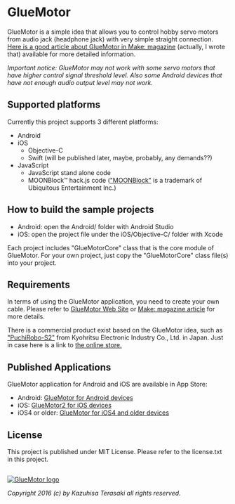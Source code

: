 # GlueMotor
GlueMotor is a simple idea that allows you to control hobby servo motors from audio jack (headphone jack) with very simple straight connection. <a href="http://makezine.com/projects/make-34/smartphone-servo/">Here is a good article about GlueMotor in Make: magazine</a> (actually, I wrote that) available for more detailed information.

*Important notice: GlueMotor may not work with some servo motors that have higher control signal threshold level. Also some Android devices that have not enough audio output level may not work.*

## Supported platforms
Currently this project supports 3 different platforms:
- Android
- iOS
  - Objective-C
  - Swift (will be published later, maybe, probably, any demands??)
- JavaScript
  - JavaScript stand alone code
  - MOONBlock™ hack.js code (<a href="http://www.moonblock.jp/docs/">"MOONBlock"</a> is a trademark of Ubiquitous Entertainment Inc.)

## How to build the sample projects
- Android: open the Android/ folder with Android Studio
- iOS: open the project file under the iOS/Objective-C/ folder with Xcode

Each project includes "GlueMotorCore" class that is the core module of GlueMotor. For your own project, just copy the "GlueMotorCore" class file(s) into your project.

## Requirements
In terms of using the GlueMotor application, you need to create your own cable. Please refer to <a href="http://www.gluemotor.com/">GlueMotor Web Site</a> or <a href="http://makezine.com/projects/make-34/smartphone-servo/">Make: magazine article</a> for more details.

There is a commercial product exist based on the GlueMotor idea, such as <a href="http://prod.kyohritsu.com/WR-S2ESi.html">"PuchiRobo-S2"</a> from Kyohritsu Electronic Industry Co., Ltd. in Japan. Just in case here is a link to <a href="http://eleshop.jp/shop/g/g402233/">the online store.</a>

## Published Applications
GlueMotor application for Android and iOS are available in App Store:
- Android: <a href="https://play.google.com/store/apps/details?id=com.ktlaboratory.GlueMotor">GlueMotor for Android devices</a>
- iOS: <a href="https://itunes.apple.com/us/app/gluemotor2/id662820229?mt=8">GlueMotor2 for iOS devices</a>
- iOS4 or older: <a href="http://itunes.apple.com/app/id526429691?mt=8">GlueMotor for iOS4 and older devices</a>

## License
This project is published under MIT License. Please refer to the license.txt in this project.

## 
<a href="http://www.gluemotor.com/">![GlueMotor logo](http://www.gluemotor.com/_/rsrc/1336958877866/home/GlueMotor_Logo.png)</a>

*Copyright 2016 (c) by Kazuhisa Terasaki all rights reserved.*

